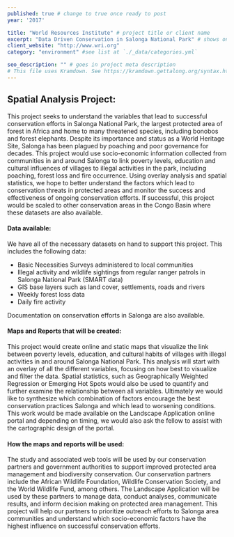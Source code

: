 ```yaml
---
published: true # change to true once ready to post
year: '2017'

title: "World Resources Institute" # project title or client name
excerpt: "Data Driven Conservation in Salonga National Park" # shows on project list page
client_website: "http://www.wri.org"
category: "environment" #see list at `./_data/categories.yml`

seo_description: "" # goes in project meta description
# This file uses Kramdown. See https://kramdown.gettalong.org/syntax.html for syntax
---
```


## Spatial Analysis Project:
This project seeks to understand the variables that lead to successful conservation efforts in Salonga National Park, the largest protected area of forest in Africa and home to many threatened species, including bonobos and forest elephants. Despite its importance and status as a World Heritage Site, Salonga has been plagued by poaching and poor governance for decades. This project would use socio-economic information collected from communities in and around Salonga to link poverty levels, education and cultural influences of villages to illegal activities in the park, including poaching, forest loss and fire occurrence. Using overlay analysis and spatial statistics, we hope to better understand the factors which lead to conservation threats in protected areas and monitor the success and effectiveness of ongoing conservation efforts. If successful, this project would be scaled to other conservation areas in the Congo Basin where these datasets are also available.

#### Data available:
We have all of the necessary datasets on hand to support this project. This includes the following data:
- Basic Necessities Surveys administered to local communities
- Illegal activity and wildlife sightings from regular ranger patrols in Salonga National Park (SMART data)
- GIS base layers such as land cover, settlements, roads and rivers
- Weekly forest loss data
- Daily fire activity

Documentation on conservation efforts in Salonga are also available.

#### Maps and Reports that will be created:
This project would create online and static maps that visualize the link between poverty levels, education, and cultural habits of villages with illegal activities in and around Salonga National Park. This analysis will start with an overlay of all the different variables, focusing on how best to visualize and filter the data. Spatial statistics, such as Geographically Weighted Regression or Emerging Hot Spots would also be used to quantify and further examine the relationship between all variables. Ultimately we would like to synthesize which combination of factors encourage the best conservation practices Salonga and which lead to worsening conditions. This work would be made available on the Landscape Application online portal and depending on timing, we would also ask the fellow to assist with the cartographic design of the portal.

#### How the maps and reports will be used:
The study and associated web tools will be used by our conservation partners and government authorities to support improved protected area management and biodiversity conservation. Our conservation partners include the African Wildlife Foundation, Wildlife Conservation Society, and the World Wildlife Fund, among others. The Landscape Application will be used by these partners to manage data, conduct analyses, communicate results, and inform decision making on protected area management. This project will help our partners to prioritize outreach efforts to Salonga area communities and understand which socio-economic factors have the highest influence on successful conservation efforts.
